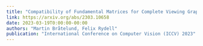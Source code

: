 ```yaml
---
title: "Compatibility of Fundamental Matrices for Complete Viewing Graphs"
link: https://arxiv.org/abs/2303.10658
date: 2023-03-19T0:00:00-00:00
authors: "Martin Bråtelund, Felix Rydell"
publication: "International Conference on Computer Vision (ICCV) 2023"
---
```


